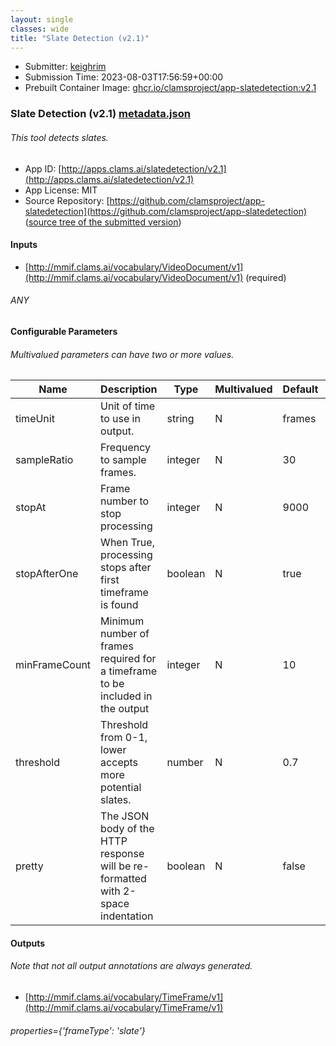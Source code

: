 ```yaml
---
layout: single
classes: wide
title: "Slate Detection (v2.1)"
---
```

* Submitter: [keighrim](https://github.com/keighrim)
* Submission Time: 2023-08-03T17:56:59+00:00
* Prebuilt Container Image: [ghcr.io/clamsproject/app-slatedetection:v2.1](https://github.com/clamsproject/app-slatedetection/pkgs/container/app-slatedetection/v2.1)


### Slate Detection (v2.1) [metadata.json](metadata.json)
###### This tool detects slates.

* App ID: [http://apps.clams.ai/slatedetection/v2.1](http://apps.clams.ai/slatedetection/v2.1)
* App License: MIT
* Source Repository: [https://github.com/clamsproject/app-slatedetection](https://github.com/clamsproject/app-slatedetection) ([source tree of the submitted version](https://github.com/clamsproject/app-slatedetection/tree/v2.1))


#### Inputs
* [http://mmif.clams.ai/vocabulary/VideoDocument/v1](http://mmif.clams.ai/vocabulary/VideoDocument/v1) (required)
###### ANY


#### Configurable Parameters
###### Multivalued parameters can have two or more values.

|Name|Description|Type|Multivalued|Default|Choices|
|----|-----------|----|-----------|-------|-------|
|timeUnit|Unit of time to use in output.|string|N|frames|**_`frames`_**, `seconds`, `milliseconds`|
|sampleRatio|Frequency to sample frames.|integer|N|30||
|stopAt|Frame number to stop processing|integer|N|9000||
|stopAfterOne|When True, processing stops after first timeframe is found|boolean|N|true|`false`, **_`true`_**|
|minFrameCount|Minimum number of frames required for a timeframe to be included in the output|integer|N|10||
|threshold|Threshold from 0-1, lower accepts more potential slates.|number|N|0.7||
|pretty|The JSON body of the HTTP response will be re-formatted with 2-space indentation|boolean|N|false|**_`false`_**, `true`|


#### Outputs
###### Note that not all output annotations are always generated.
* [http://mmif.clams.ai/vocabulary/TimeFrame/v1](http://mmif.clams.ai/vocabulary/TimeFrame/v1) 
###### properties={'frameType': 'slate'}
